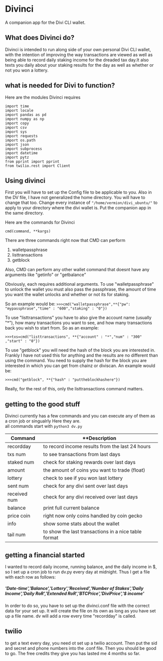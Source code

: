 # Divinci
A companion app for the Divi CLI wallet.

## What does Divinci do?

Divinci is intended to run along side of your own personal Divi CLI wallet, with the intention of improving the way
transactions are viewed as well as being able to record daily staking income for the dreaded tax day.It also texts you
daily about your staking results for the day as well as whether or not you won a lottery.

## what is needed for Divi to function?

Here are the modules Divinci requires

`import time`  
`import locale`  
`import pandas as pd`  
`import numpy as np`  
`import copy`  
`import csv`  
`import sys`  
`import requests`  
`import os.path`  
`import json`  
`import subprocess`  
`import datetime`  
`import pytz`  
`from pprint import pprint`  
`from twilio.rest import Client`  

## Using divinci

First you will have to set up the Config file to be applicable to you. Also in the DV file, I have not generalized the home directory. You will have to change that too. Change every instance of `"/home/vermion/divi_ubuntu/"` to apply to your directory where the divi wallet is. Put the companion app in the same directory.

Here are the commands for Divinci

`cmd(command, **kargs)`

There are three commands right now that CMD can perform
1. walletpassphrase
2. listtransactions
3. getblock

Also, CMD can perform any other wallet command that doesnt have any arguments like "getinfo" or "getbalance"

Obviously, each requires additional arguments. To use "walletpassphrase" to unlock the wallet you must also pass the passphrase, the amount of time you want the wallet unlocks and whether or not its for staking.

So an example would be:
`>>>cmd("walletpassphrase",**{"pw": "mypassphrase","time" : "600","staking" : "0"})`

 To use "listtransactions" you have to also give the account name (usually "*"), how many transactions you want to see, and 
 how many transactions back you wish to start from. So as an example:
 
 `>>>txs=cmd("listtransactions", **{"account" : "*","num" : "300" ,"start" : "0"})`
 
To use "getblock" you will need the hash of the block you are interested in. Frankly I have not used this for anything and the results are no different than using the command. You need to supply the hash for the block you are interested in which you can get from chainz or diviscan. An example would be:

`>>>cmd("getblock", **{"hash" : "puttheblockhashere"})`

Really, for the rest of this, only the listtransactions command matters.

## getting to the good stuff

Divinci currently has a few commands and you can execute any of them as a cron job or singualrly Here they are.  
all commands start with 
`python3 dv.py `

| **Command** | **Description                                   |
|---------|---------------------------------------------------------|
| recordday  | to record income results from the last 24 hours       |
| txs num  | to see transactions from last <num> days           |
| staked num  | check for staking rewards over last <num> days |
| amount | the amount of coins you want to trade (float)           |
| lottery  |    check to see if you won last lottery             | 
| sent num  |   check for any divi sent over last <num> days    |
| received num  |    check for any divi received over last <num> days      | 
| balance  |   print full current balance          | 
| price coin  |  right now only coins handled by coin gecko   | 
| info  |    show some stats about the wallet      | 
| tail num        |   to show the last <num> transactions in a nice table format       | 



## getting a financial started
I wanted to record daily income, running balance, and the daily income in $, so I set up a cron job to run dv.py every day at midnight. Thus I get a file with each row as follows:

##### 'Date-time','Balance','Lottery','Received','Number of Stakes','Daily Income','Daily RoR','Extended RoR','BTCPrice','DiviPrice','$ income'

In order to do so, you have to set up the divinci.conf file with the correct data for your set up. It will create the file on
its own as long as you have set up a file name. dv will add a row every time "recordday" is called.

## twilio
to get a text every day, you need ot set up a twilio account. Then put the sid and secret and phone numbers into the .conf file. Then you should be good to go. The free credits they give you has lasted me 4 months so far. 




 
